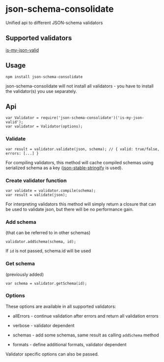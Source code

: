 # json-schema-consolidate

Unified api to different JSON-schema validators


## Supported validators

[is-my-json-valid](https://github.com/mafintosh/is-my-json-valid)


## Usage

```
npm install json-schema-consolidate
```

json-schema-consolidate will not install all validators - you have to install the validator(s) you use separately.


## Api

```
var Validator = require('json-schema-consolidate')('is-my-json-valid');
var validator = Validator(options);
```


### Validate

```
var result = validator.validate(json, schema); // { valid: true/false, errors: [...] }
```

For compiling validators, this method will cache compiled schemas using serialized schema as a key ([json-stable-stringify]() is used).


### Create validator function

```
var validate = validator.compile(schema);
var result = validate(json);
```

For interpreting validators this method will simply return a closure that can be used to validate json, but there will be no performance gain.


### Add schema

(that can be referred to in other schemas)

```
validator.addSchema(schema, id);
```

If `id` is not passed, schema.id will be used


### Get schema

(previously added)

```
var schema = validator.getSchema(id);
```


### Options

These options are available in all supported validators:

- allErrors - continue validation after errors and return all validation errors

- verbose - validator dependent

- schemas - add some schemas, same result as calling `addSchema` method

- formats - define additional formats, validator dependent


Validator specific options can also be passed.

